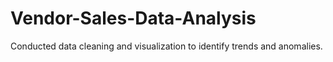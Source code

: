 # Vendor-Sales-Data-Analysis
Conducted data cleaning and visualization to identify trends and anomalies.
